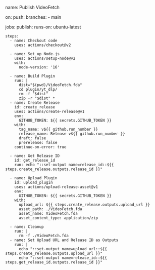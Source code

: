 name: Publish VideoFetch

on:
  push:
    branches:
      - main

jobs:
  publish:
    runs-on: ubuntu-latest

    steps:
      - name: Checkout code
        uses: actions/checkout@v2

      - name: Set up Node.js
        uses: actions/setup-node@v2
        with:
          node-version: '16'

      - name: Build Plugin
        run: |
          dist="$(pwd)/VideoFetch.fda"
          cd plugin/yt_dlp/
          rm -f "$dist"
          zip -r "$dist" *
      - name: Create Release
        id: create_release
        uses: actions/create-release@v1
        env:
          GITHUB_TOKEN: ${{ secrets.GITHUB_TOKEN }}
        with:
          tag_name: v${{ github.run_number }}
          release_name: Release v${{ github.run_number }}
          draft: false
          prerelease: false
        continue-on-error: true

      - name: Get Release ID
        id: get_release_id
        run: echo "::set-output name=release_id::${{ steps.create_release.outputs.release_id }}"

      - name: Upload Plugin
        id: upload_plugin
        uses: actions/upload-release-asset@v1
        env:
          GITHUB_TOKEN: ${{ secrets.GITHUB_TOKEN }}
        with:
          upload_url: ${{ steps.create_release.outputs.upload_url }}
          asset_path: ./VideoFetch.fda
          asset_name: VideoFetch.fda
          asset_content_type: application/zip

      - name: Cleanup
        run: |
          rm -f ./VideoFetch.fda
      - name: Set Upload URL and Release ID as Outputs
        run: |
          echo "::set-output name=upload_url::${{ steps.create_release.outputs.upload_url }}"
          echo "::set-output name=release_id::${{ steps.get_release_id.outputs.release_id }}"
